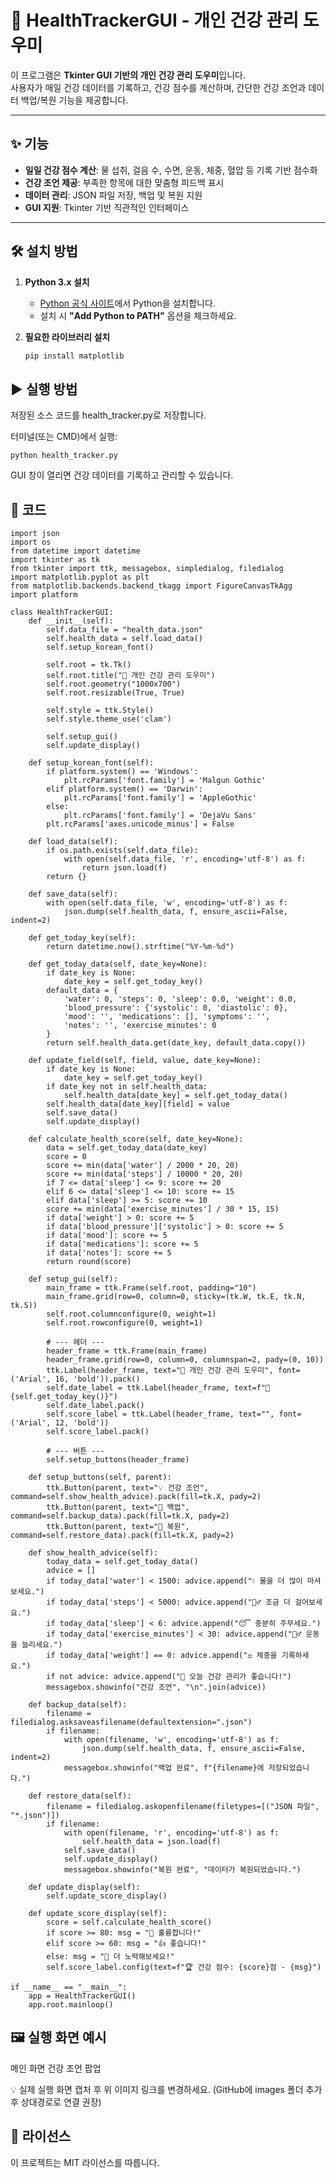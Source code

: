 # 🏥 HealthTrackerGUI - 개인 건강 관리 도우미

이 프로그램은 **Tkinter GUI 기반의 개인 건강 관리 도우미**입니다.  
사용자가 매일 건강 데이터를 기록하고, 건강 점수를 계산하며, 간단한 건강 조언과 데이터 백업/복원 기능을 제공합니다.

---

## ✨ 기능
- **일일 건강 점수 계산**: 물 섭취, 걸음 수, 수면, 운동, 체중, 혈압 등 기록 기반 점수화  
- **건강 조언 제공**: 부족한 항목에 대한 맞춤형 피드백 표시  
- **데이터 관리**: JSON 파일 저장, 백업 및 복원 지원  
- **GUI 지원**: Tkinter 기반 직관적인 인터페이스  

---

## 🛠️ 설치 방법

1. **Python 3.x 설치**
   - [Python 공식 사이트](https://www.python.org/downloads/)에서 Python을 설치합니다.
   - 설치 시 **"Add Python to PATH"** 옵션을 체크하세요.

2. **필요한 라이브러리 설치**
   ```bash
   pip install matplotlib

## ▶️ 실행 방법
저장된 소스 코드를 health_tracker.py로 저장합니다.

터미널(또는 CMD)에서 실행:

```
python health_tracker.py
```
GUI 창이 열리면 건강 데이터를 기록하고 관리할 수 있습니다.

## 📂 코드
```
import json
import os
from datetime import datetime
import tkinter as tk
from tkinter import ttk, messagebox, simpledialog, filedialog
import matplotlib.pyplot as plt
from matplotlib.backends.backend_tkagg import FigureCanvasTkAgg
import platform

class HealthTrackerGUI:
    def __init__(self):
        self.data_file = "health_data.json"
        self.health_data = self.load_data()
        self.setup_korean_font()

        self.root = tk.Tk()
        self.root.title("🏥 개인 건강 관리 도우미")
        self.root.geometry("1000x700")
        self.root.resizable(True, True)

        self.style = ttk.Style()
        self.style.theme_use('clam')

        self.setup_gui()
        self.update_display()

    def setup_korean_font(self):
        if platform.system() == 'Windows':
            plt.rcParams['font.family'] = 'Malgun Gothic'
        elif platform.system() == 'Darwin':
            plt.rcParams['font.family'] = 'AppleGothic'
        else:
            plt.rcParams['font.family'] = 'DejaVu Sans'
        plt.rcParams['axes.unicode_minus'] = False

    def load_data(self):
        if os.path.exists(self.data_file):
            with open(self.data_file, 'r', encoding='utf-8') as f:
                return json.load(f)
        return {}

    def save_data(self):
        with open(self.data_file, 'w', encoding='utf-8') as f:
            json.dump(self.health_data, f, ensure_ascii=False, indent=2)

    def get_today_key(self):
        return datetime.now().strftime("%Y-%m-%d")

    def get_today_data(self, date_key=None):
        if date_key is None:
            date_key = self.get_today_key()
        default_data = {
            'water': 0, 'steps': 0, 'sleep': 0.0, 'weight': 0.0,
            'blood_pressure': {'systolic': 0, 'diastolic': 0},
            'mood': '', 'medications': [], 'symptoms': '',
            'notes': '', 'exercise_minutes': 0
        }
        return self.health_data.get(date_key, default_data.copy())

    def update_field(self, field, value, date_key=None):
        if date_key is None:
            date_key = self.get_today_key()
        if date_key not in self.health_data:
            self.health_data[date_key] = self.get_today_data()
        self.health_data[date_key][field] = value
        self.save_data()
        self.update_display()

    def calculate_health_score(self, date_key=None):
        data = self.get_today_data(date_key)
        score = 0
        score += min(data['water'] / 2000 * 20, 20)
        score += min(data['steps'] / 10000 * 20, 20)
        if 7 <= data['sleep'] <= 9: score += 20
        elif 6 <= data['sleep'] <= 10: score += 15
        elif data['sleep'] >= 5: score += 10
        score += min(data['exercise_minutes'] / 30 * 15, 15)
        if data['weight'] > 0: score += 5
        if data['blood_pressure']['systolic'] > 0: score += 5
        if data['mood']: score += 5
        if data['medications']: score += 5
        if data['notes']: score += 5
        return round(score)

    def setup_gui(self):
        main_frame = ttk.Frame(self.root, padding="10")
        main_frame.grid(row=0, column=0, sticky=(tk.W, tk.E, tk.N, tk.S))
        self.root.columnconfigure(0, weight=1)
        self.root.rowconfigure(0, weight=1)

        # --- 헤더 ---
        header_frame = ttk.Frame(main_frame)
        header_frame.grid(row=0, column=0, columnspan=2, pady=(0, 10))
        ttk.Label(header_frame, text="🏥 개인 건강 관리 도우미", font=('Arial', 16, 'bold')).pack()
        self.date_label = ttk.Label(header_frame, text=f"📅 {self.get_today_key()}")
        self.date_label.pack()
        self.score_label = ttk.Label(header_frame, text="", font=('Arial', 12, 'bold'))
        self.score_label.pack()

        # --- 버튼 ---
        self.setup_buttons(header_frame)

    def setup_buttons(self, parent):
        ttk.Button(parent, text="💡 건강 조언", command=self.show_health_advice).pack(fill=tk.X, pady=2)
        ttk.Button(parent, text="💾 백업", command=self.backup_data).pack(fill=tk.X, pady=2)
        ttk.Button(parent, text="📂 복원", command=self.restore_data).pack(fill=tk.X, pady=2)

    def show_health_advice(self):
        today_data = self.get_today_data()
        advice = []
        if today_data['water'] < 1500: advice.append("💧 물을 더 많이 마셔보세요.")
        if today_data['steps'] < 5000: advice.append("🚶‍♂️ 조금 더 걸어보세요.")
        if today_data['sleep'] < 6: advice.append("😴 충분히 주무세요.")
        if today_data['exercise_minutes'] < 30: advice.append("🏃‍♂️ 운동을 늘리세요.")
        if today_data['weight'] == 0: advice.append("⚖️ 체중을 기록하세요.")
        if not advice: advice.append("🎉 오늘 건강 관리가 좋습니다!")
        messagebox.showinfo("건강 조언", "\n".join(advice))

    def backup_data(self):
        filename = filedialog.asksaveasfilename(defaultextension=".json")
        if filename:
            with open(filename, 'w', encoding='utf-8') as f:
                json.dump(self.health_data, f, ensure_ascii=False, indent=2)
            messagebox.showinfo("백업 완료", f"{filename}에 저장되었습니다.")

    def restore_data(self):
        filename = filedialog.askopenfilename(filetypes=[("JSON 파일", "*.json")])
        if filename:
            with open(filename, 'r', encoding='utf-8') as f:
                self.health_data = json.load(f)
            self.save_data()
            self.update_display()
            messagebox.showinfo("복원 완료", "데이터가 복원되었습니다.")

    def update_display(self):
        self.update_score_display()

    def update_score_display(self):
        score = self.calculate_health_score()
        if score >= 80: msg = "🎉 훌륭합니다!"
        elif score >= 60: msg = "👍 좋습니다!"
        else: msg = "💪 더 노력해보세요!"
        self.score_label.config(text=f"🏆 건강 점수: {score}점 - {msg}")

if __name__ == "__main__":
    app = HealthTrackerGUI()
    app.root.mainloop()
```
## 🖼 실행 화면 예시
메인 화면	건강 조언 팝업


💡 실제 실행 화면 캡처 후 위 이미지 링크를 변경하세요. (GitHub에 images 폴더 추가 후 상대경로로 연결 권장)

## 📜 라이선스
이 프로젝트는 MIT 라이선스를 따릅니다.


